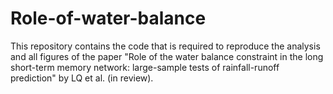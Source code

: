 # Role-of-water-balance
This repository contains the code that is required to reproduce the analysis and all figures of the paper "Role of the water balance constraint in the long short-term memory network: large-sample tests of rainfall-runoff prediction" by LQ et al. (in review).
